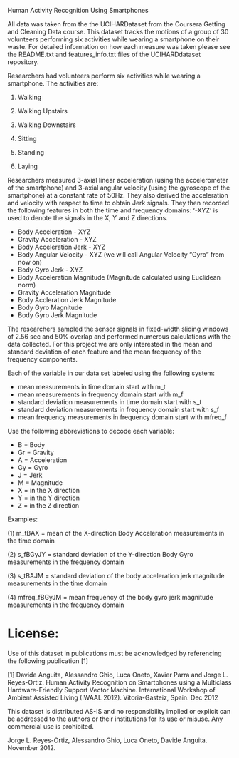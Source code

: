 Human Activity Recognition Using Smartphones 

All data was taken from the the UCIHARDataset from the Coursera Getting and Cleaning Data course. This dataset tracks the motions of a group of 30 volunteers performing six activities while wearing a smartphone on their waste. For detailed information on how each measure was taken please see the README.txt and features_info.txt files of the UCIHARDdataset repository. 

Researchers had volunteers perform six activities while wearing a smartphone. The activities are:

1) Walking

2) Walking Upstairs

3) Walking Downstairs

4) Sitting

5) Standing

6) Laying

Researchers measured 3-axial linear acceleration (using the accelerometer of the smartphone) and 3-axial angular velocity (using the gyroscope of the smartphone) at a constant rate of 50Hz. They also derived the acceleration and velocity with respect to time to obtain Jerk signals. They then recorded the following features in both the time and frequency domains: ‘-XYZ’ is used to denote the signals in the X, Y and Z directions.

- Body Acceleration - XYZ
- Gravity Acceleration - XYZ
- Body Acceleration Jerk - XYZ
- Body Angular Velocity - XYZ (we will call Angular Velocity “Gyro” from now on)
- Body Gyro Jerk - XYZ
- Body Acceleration Magnitude (Magnitude calculated using Euclidean norm)
- Gravity Acceleration Magnitude
- Body Accleration Jerk Magnitude
- Body Gyro Magnitude
- Body Gyro Jerk Magnitude

The researchers sampled the sensor signals in fixed-width sliding windows of 2.56 sec and 50% overlap and performed numerous calculations with the data collected. For this project we are only interested in the mean and standard deviation of each feature and the mean frequency of the frequency components. 

Each of the variable in our data set labeled using the following system:
- mean measurements in time domain start with m_t
- mean measurements in frequency domain start with m_f
- standard deviation measurements in time domain start with s_t
- standard deviation measurements in frequency domain start with s_f
- mean frequency measurements in frequency domain start with mfreq_f

Use the following abbreviations to decode each variable:
- B = Body
- Gr = Gravity
- A = Acceleration
- Gy = Gyro
- J = Jerk
- M = Magnitude
- X = in the X direction
- Y = in the Y direction
- Z = in the Z direction

Examples:

(1) m_tBAX = mean of the X-direction Body Acceleration measurements in the time domain

(2) s_fBGyJY = standard deviation of the Y-direction Body Gyro measurements in the frequency domain

(3) s_tBAJM = standard deviation of the body acceleration jerk magnitude measurements in the time domain

(4) mfreq_fBGyJM = mean frequency of the body gyro jerk magnitude measurements in the frequency domain





License:
========
Use of this dataset in publications must be acknowledged by referencing the following publication [1] 

[1] Davide Anguita, Alessandro Ghio, Luca Oneto, Xavier Parra and Jorge L. Reyes-Ortiz. Human Activity Recognition on Smartphones using a Multiclass Hardware-Friendly Support Vector Machine. International Workshop of Ambient Assisted Living (IWAAL 2012). Vitoria-Gasteiz, Spain. Dec 2012

This dataset is distributed AS-IS and no responsibility implied or explicit can be addressed to the authors or their institutions for its use or misuse. Any commercial use is prohibited.

Jorge L. Reyes-Ortiz, Alessandro Ghio, Luca Oneto, Davide Anguita. November 2012.
